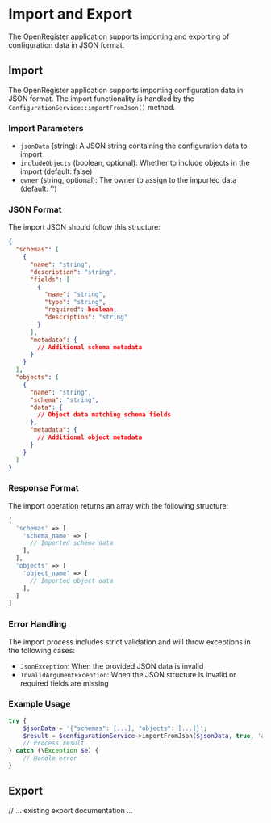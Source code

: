 # Import and Export

The OpenRegister application supports importing and exporting of configuration data in JSON format.

## Import

The OpenRegister application supports importing configuration data in JSON format. The import functionality is handled by the `ConfigurationService::importFromJson()` method.

### Import Parameters

- `jsonData` (string): A JSON string containing the configuration data to import
- `includeObjects` (boolean, optional): Whether to include objects in the import (default: false)
- `owner` (string, optional): The owner to assign to the imported data (default: '')

### JSON Format

The import JSON should follow this structure:

```json
{
  "schemas": [
    {
      "name": "string",
      "description": "string",
      "fields": [
        {
          "name": "string",
          "type": "string",
          "required": boolean,
          "description": "string"
        }
      ],
      "metadata": {
        // Additional schema metadata
      }
    }
  ],
  "objects": [
    {
      "name": "string",
      "schema": "string",
      "data": {
        // Object data matching schema fields
      },
      "metadata": {
        // Additional object metadata
      }
    }
  ]
}
```

### Response Format

The import operation returns an array with the following structure:

```php
[
  'schemas' => [
    'schema_name' => [
      // Imported schema data
    ],
  ],
  'objects' => [
    'object_name' => [
      // Imported object data
    ],
  ]
]
```

### Error Handling

The import process includes strict validation and will throw exceptions in the following cases:

- `JsonException`: When the provided JSON data is invalid
- `InvalidArgumentException`: When the JSON structure is invalid or required fields are missing

### Example Usage

```php
try {
    $jsonData = '{"schemas": [...], "objects": [...]}';
    $result = $configurationService->importFromJson($jsonData, true, 'admin');
    // Process result
} catch (\Exception $e) {
    // Handle error
}
```

## Export

// ... existing export documentation ... 